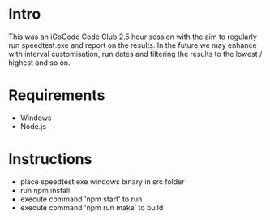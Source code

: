 # Intro

This was an iGoCode Code Club 2.5 hour session with the aim to regularly run speedtest.exe and report on the results.
In the future we may enhance with interval customisation, run dates and filtering the results to the lowest / highest and so on.

# Requirements

  - Windows 
  - Node.js

# Instructions

  - place speedtest.exe windows binary in src folder
  - run npm install
  - execute command 'npm start' to run
  - execute command 'npm run make' to build
